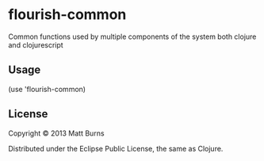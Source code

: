 # flourish-common

Common functions used by multiple components of the system both clojure and clojurescript

## Usage

(use 'flourish-common)

## License

Copyright © 2013 Matt Burns

Distributed under the Eclipse Public License, the same as Clojure.
